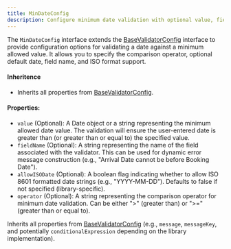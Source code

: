 ```yaml
---
title: MinDateConfig 
description: Configure minimum date validation with optional value, field name, ISO format support, and comparison operators ('>' or '>=').
---
```

The `MinDateConfig` interface extends the [BaseValidatorConfig](/api-reference/base-validator-config) interface to provide configuration options for validating a date against a minimum allowed value. It allows you to specify the comparison operator, optional default date, field name, and ISO format support.

#### Inheritence
* Inherits all properties from [BaseValidatorConfig](/api-reference/base-validator-config).
#### Properties:
* `value` (Optional): A Date object or a string representing the minimum allowed date value. The validation will ensure the user-entered date is greater than (or greater than or equal to) the specified value.
* `fieldName` (Optional): A string representing the name of the field associated with the validator. This can be used for dynamic error message construction (e.g., "Arrival Date cannot be before Booking Date").
* `allowISODate` (Optional): A boolean flag indicating whether to allow ISO 8601 formatted date strings (e.g., "YYYY-MM-DD"). Defaults to false if not specified (library-specific).
* `operator` (Optional): A string representing the comparison operator for minimum date validation. Can be either ">" (greater than) or ">=" (greater than or equal to).

Inherits all properties from [BaseValidatorConfig](/api-reference/base-validator-config) (e.g., `message`, `messageKey`, and potentially `conditionalExpression` depending on the library implementation).
